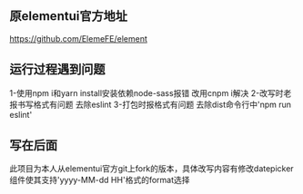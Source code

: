 ## 原elementui官方地址
https://github.com/ElemeFE/element

## 运行过程遇到问题
1-使用npm i和yarn install安装依赖node-sass报错
  改用cnpm i解决
2-改写时老报书写格式有问题
  去除eslint
3-打包时报格式有问题
  去除dist命令行中'npm run eslint'
  
## 写在后面
此项目为本人从elementui官方git上fork的版本，具体改写内容有修改datepicker组件使其支持'yyyy-MM-dd HH'格式的format选择